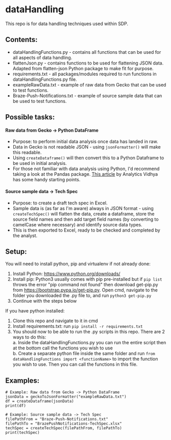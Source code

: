 # dataHandling
This repo is for data handling techniques used within SDP.

## Contents:
- dataHandlingFunctions.py - contains all functions that can be used for all aspects of data handling.
- flattenJson.py - contains functions to be used for flattening JSON data. Adapted from flatten-json Python package to make fit for purpose.
- requirements.txt - all packages/modules required to run functions in dataHandlingFunctions.py file.
- exampleRawData.txt - example of raw data from Gecko that can be used to test functions.
- Braze-Push-Notifications.txt - example of source sample data that can be used to test functions.


## Possible tasks:
#### Raw data from Gecko -> Python DataFrame
- Purpose: to perform initial data analysis once data has landed in raw.
- Data in Gecko is not readable JSON - using `jsonFormatter()` will make this readable.
- Using `createDataframe()` will then convert this to a Python Dataframe to be used in initial analysis.
- For those not familiar with data analysis using Python, I'd recommend taking a look at the Pandas package. [This article](https://www.analyticsvidhya.com/blog/2021/05/a-comprehensive-guide-to-data-analysis-using-pandas-hands-on-data-analysis-on-imdb-movies-data/) by Analytics Vidhya has some handy starting points.

#### Source sample data -> Tech Spec
- Purpose: to create a draft tech spec in Excel.
- Sample data is (as far as I'm aware) always in JSON format - using `createTechSpec()` will flatten the data, create a dataframe, store the source field names and then add target field names (by converting to camelCase where necessary) and identify source data types.
- This is then exported to Excel, ready to be checked and completed by the analyst.

## Setup:
You will need to install python, pip and virtualenv if not already done: 
1. Install Python: https://www.python.org/downloads/
2. Install pip: Python3 usually comes with pip pre-installed but if `pip list` throws the error "pip command not found" then download get-pip.py from https://bootstrap.pypa.io/get-pip.py. Open cmd, navigate to the folder you downloaded the .py file to, and run `python3 get-pip.py`
3. Continue with the steps below

If you have python installed: 
1. Clone this repo and navigate to it in cmd
2. Install requirements.txt: run `pip install -r requirements.txt`
3. You should now to be able to run the .py scripts in this repo. There are 2 ways to do this:  
    a. Inside the dataHandlingFunctions.py you can run the entire script then at the bottom call the functions you wish to use  
    b. Create a separate python file inside the same folder and run `from dataHandlingFunctions import <functionName>` to import the function you wish to use. Then you can call the functions in this file. 

## Examples:
```
# Example: Raw data from Gecko -> Python DataFrame
jsonData = geckoToJsonFormatter("exampleRawData.txt")
df = createDataframe(jsonData)
print(df)
```

```
# Example: Source sample data -> Tech Spec
filePathFrom = "Braze-Push-Notifications.txt"
filePathTo = "BrazePushNotifications-TechSpec.xlsx"
techSpec = createTechSpec(filePathFrom, filePathTo)
print(techSpec)
```
